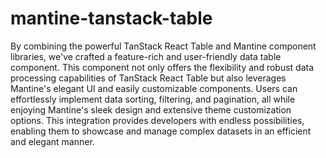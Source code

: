 # mantine-tanstack-table

By combining the powerful TanStack React Table and Mantine component libraries, we've crafted a feature-rich and user-friendly data table component. This component not only offers the flexibility and robust data processing capabilities of TanStack React Table but also leverages Mantine's elegant UI and easily customizable components. Users can effortlessly implement data sorting, filtering, and pagination, all while enjoying Mantine's sleek design and extensive theme customization options. This integration provides developers with endless possibilities, enabling them to showcase and manage complex datasets in an efficient and elegant manner.